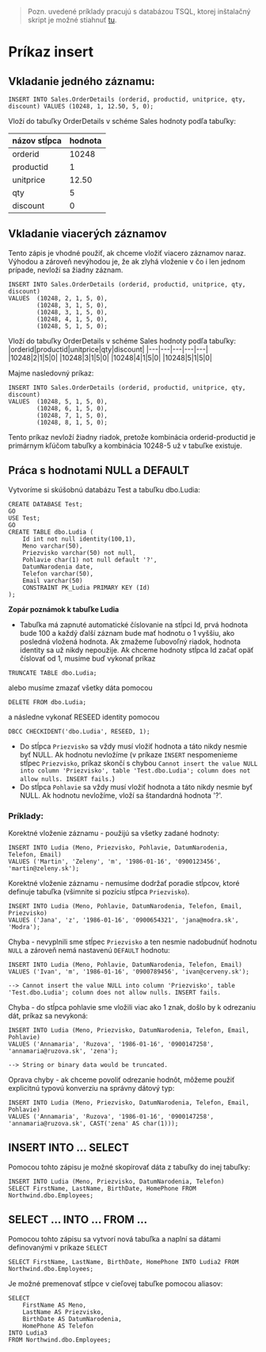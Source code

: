 > Pozn. uvedené príklady pracujú s databázou TSQL, ktorej inštalačný skript je možné stiahnuť [tu](../tsql.sql).

# Príkaz insert
## Vkladanie jedného záznamu:
```TSQL
INSERT INTO Sales.OrderDetails (orderid, productid, unitprice, qty, discount) VALUES (10248, 1, 12.50, 5, 0);
```

Vloží do tabuľky OrderDetails v schéme Sales hodnoty podľa tabuľky:

|názov stĺpca|hodnota|
|---|---|
|orderid|10248|
|productid|1|
|unitprice|12.50|
|qty|5|
|discount|0|

## Vkladanie viacerých záznamov
Tento zápis je vhodné použiť, ak chceme vložiť viacero záznamov naraz. Výhodou a zároveň nevýhodou je,
že ak zlyhá vloženie v čo i len jednom prípade, nevloží sa žiadny záznam.

```TSQL
INSERT INTO Sales.OrderDetails (orderid, productid, unitprice, qty, discount) 
VALUES  (10248, 2, 1, 5, 0), 
        (10248, 3, 1, 5, 0), 
        (10248, 3, 1, 5, 0), 
        (10248, 4, 1, 5, 0), 
        (10248, 5, 1, 5, 0);
```

Vloží do tabuľky OrderDetails v schéme Sales hodnoty podľa tabuľky:
|orderid|productid|unitprice|qty|discount|
|---|---|---|---|---|
|10248|2|1|5|0|
|10248|3|1|5|0|
|10248|4|1|5|0|
|10248|5|1|5|0|

Majme nasledovný príkaz:

```TSQL
INSERT INTO Sales.OrderDetails (orderid, productid, unitprice, qty, discount) 
VALUES  (10248, 5, 1, 5, 0), 
        (10248, 6, 1, 5, 0), 
        (10248, 7, 1, 5, 0), 
        (10248, 8, 1, 5, 0);
```

Tento príkaz nevloží žiadny riadok, pretože kombinácia orderid-productid je primárnym kľúčom 
tabuľky a kombinácia 10248-5 už v tabuľke existuje.

## Práca s hodnotami NULL a DEFAULT
Vytvoríme si skúšobnú databázu Test a tabuľku dbo.Ludia:
```TSQL
CREATE DATABASE Test;
GO
USE Test;
GO
CREATE TABLE dbo.Ludia (
    Id int not null identity(100,1),
    Meno varchar(50),
    Priezvisko varchar(50) not null,
    Pohlavie char(1) not null default '?',
    DatumNarodenia date,
    Telefon varchar(50),
    Email varchar(50)
    CONSTRAINT PK_Ludia PRIMARY KEY (Id)
);
```
**Zopár poznámok k tabuľke Ludia**
- Tabuľka má zapnuté automatické číslovanie na stĺpci Id, prvá hodnota bude 100 a každý 
ďalší záznam bude mať hodnotu o 1 vyššiu, ako posledná vložená hodnota. Ak zmažeme ľubovoľný riadok,
hodnota identity sa už nikdy nepoužije. Ak chceme hodnoty stĺpca Id začať opäť číslovať od 1, musíme
buď vykonať príkaz 
```TSQL
TRUNCATE TABLE dbo.Ludia;
```
alebo musíme zmazať všetky dáta pomocou
```TSQL
DELETE FROM dbo.Ludia;
```
a následne vykonať RESEED identity pomocou 
```TSQL
DBCC CHECKIDENT('dbo.Ludia', RESEED, 1);
```

- Do stĺpca `Priezvisko` sa vždy musí vložiť hodnota a táto nikdy nesmie byť NULL. Ak hodnotu nevložíme (v príkaze `INSERT` nespomenieme stĺpec `Priezvisko`, príkaz skončí s chybou `Cannot insert the value NULL into column 'Priezvisko', table 'Test.dbo.Ludia'; column does not allow nulls. INSERT fails.`)
- Do stĺpca `Pohlavie` sa vždy musí vložiť hodnota a táto nikdy nesmie byť NULL. Ak hodnotu nevložíme, vloží sa štandardná hodnota '?'.

### Príklady:
Korektné vloženie záznamu - použijú sa všetky zadané hodnoty:
```TSQL
INSERT INTO Ludia (Meno, Priezvisko, Pohlavie, DatumNarodenia, Telefon, Email)
VALUES ('Martin', 'Zeleny', 'm', '1986-01-16', '0900123456', 'martin@zeleny.sk');
```
Korektné vloženie záznamu - nemusíme dodržať poradie stĺpcov, ktoré definuje tabuľka (všimnite si pozíciu stĺpca `Priezvisko`).
```TSQL
INSERT INTO Ludia (Meno, Pohlavie, DatumNarodenia, Telefon, Email, Priezvisko)
VALUES ('Jana', 'z', '1986-01-16', '0900654321', 'jana@modra.sk', 'Modra');
```
Chyba - nevyplnili sme stĺpec `Priezvisko` a ten nesmie nadobudnúť hodnotu `NULL` a zároveň nemá nastavenú `DEFAULT` hodnotu:
```TSQL
INSERT INTO Ludia (Meno, Pohlavie, DatumNarodenia, Telefon, Email)
VALUES ('Ivan', 'm', '1986-01-16', '0900789456', 'ivan@cerveny.sk');

--> Cannot insert the value NULL into column 'Priezvisko', table 'Test.dbo.Ludia'; column does not allow nulls. INSERT fails.
```
Chyba - do stĺpca pohlavie sme vložili viac ako 1 znak, došlo by k odrezaniu dát, príkaz sa nevykoná:
```TSQL
INSERT INTO Ludia (Meno, Priezvisko, DatumNarodenia, Telefon, Email, Pohlavie)
VALUES ('Annamaria', 'Ruzova', '1986-01-16', '0900147258', 'annamaria@ruzova.sk', 'zena');

--> String or binary data would be truncated.
```
Oprava chyby - ak chceme povoliť odrezanie hodnôt, môžeme použiť explicitnú typovú konverziu na správny dátový typ:
```TSQL
INSERT INTO Ludia (Meno, Priezvisko, DatumNarodenia, Telefon, Email, Pohlavie)
VALUES ('Annamaria', 'Ruzova', '1986-01-16', '0900147258', 'annamaria@ruzova.sk', CAST('zena' AS char(1)));
```

## INSERT INTO ... SELECT
Pomocou tohto zápisu je možné skopírovať dáta z tabuľky do inej tabuľky:
```TSQL
INSERT INTO Ludia (Meno, Priezvisko, DatumNarodenia, Telefon)
SELECT FirstName, LastName, BirthDate, HomePhone FROM Northwind.dbo.Employees;
```

## SELECT ... INTO ... FROM ...
Pomocou tohto zápisu sa vytvorí nová tabuľka a naplní sa dátami definovanými v príkaze `SELECT`
```TSQL
SELECT FirstName, LastName, BirthDate, HomePhone INTO Ludia2 FROM Northwind.dbo.Employees;
```
Je možné premenovať stĺpce v cieľovej tabuľke pomocou aliasov:
```TSQL
SELECT 
    FirstName AS Meno, 
    LastName AS Priezvisko, 
    BirthDate AS DatumNarodenia, 
    HomePhone AS Telefon 
INTO Ludia3 
FROM Northwind.dbo.Employees; 
```